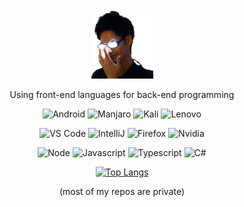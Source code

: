 <br/>
<div align="center">
<img src="https://raw.githubusercontent.com/yurei-dll/yurei-dll/main/ohReally.png" alt="Stupid image" width="100"/>

Using front-end languages for back-end programming

![Android](https://img.shields.io/badge/Android-05150C?style=flat-square&logo=android)
![Manjaro](https://img.shields.io/badge/Manjaro-121212?style=flat-square&logo=manjaro)
![Kali](https://img.shields.io/badge/Kali%20Linux-fdfdfc?style=flat-square&logo=kali-linux)
![Lenovo](https://img.shields.io/badge/Lenovo-E2231A?style=flat-square&logo=lenovo)


![VS Code](https://img.shields.io/badge/-VS%20Code-007ACC?style=flat-square&logo=visual-studio-code)
![IntelliJ](https://img.shields.io/badge/-IntelliJ%20IDEA-121212?style=flat-square&logo=jetbrains)
![Firefox](https://img.shields.io/badge/Firefox-121212?style=flat-square&logo=firefox)
![Nvidia](https://img.shields.io/badge/Nvidia-121212?style=flat-square&logo=nvidia)

![Node](https://img.shields.io/badge/Node%2ejs-121212?style=flat-square&logo=node%2ejs)
![Javascript](https://img.shields.io/badge/Javascript-121212?style=flat-square&logo=javascript)
![Typescript](https://img.shields.io/badge/Typescript-121212?style=flat-square&logo=typescript)
![C#](https://img.shields.io/badge/C%23-121212?style=flat-square&logo=c-sharp)

[![Top Langs](https://github-readme-stats.vercel.app/api/top-langs/?username=yurei-dll&layout=compact&hide_title=true&show_icons=true&theme=dark&border_color=2f363e&icon_color=675df4&bg_color=0d1017)](https://github.com/anuraghazra/github-readme-stats) 

(most of my repos are private)

</div>
